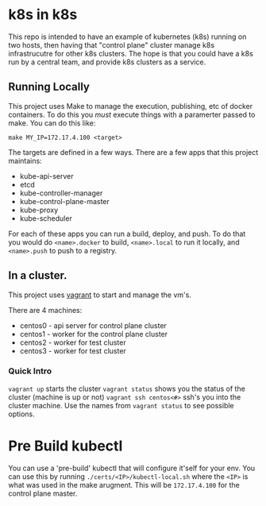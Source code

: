 # k8s in k8s

This repo is intended to have an example of kubernetes (k8s) running on two hosts, then having that "control plane" cluster manage k8s infrastrucutre for other k8s clusters.
The hope is that you could have a k8s run by a central team, and provide k8s clusters as a service.

## Running Locally

This project uses Make to manage the execution, publishing, etc of docker containers. To do this you *must* execute things with a paramerter passed to make. You can do this like:

    make MY_IP=172.17.4.100 <target>

The targets are defined in a few ways. There are a few apps that this project maintains:
- kube-api-server
- etcd
- kube-controller-manager
- kube-control-plane-master
- kube-proxy
- kube-scheduler

For each of these apps you can run a build, deploy, and push. To do that you would do `<name>.docker` to build, `<name>.local` to run it locally, and `<name>.push` to push to a registry.

## In a cluster.
This project uses [vagrant](vagrantup.com) to start and manage the vm's.

There are 4 machines:
- centos0 - api server for control plane cluster
- centos1 - worker for the control plane cluster
- centos2 - worker for test cluster
- centos3 - worker for test cluster

### Quick Intro

`vagrant up` starts the cluster
`vagrant status` shows you the status of the cluster (machine is up or not)
`vagrant ssh centos<#>` ssh's you into the cluster machine. Use the names from `vagrant status` to see possible options.

# Pre Build kubectl
You can use a 'pre-build' kubectl that will configure it'self for your env. You can use this by running `./certs/<IP>/kubectl-local.sh` where the `<IP>` is what was used in the make arugment. This will be 
`172.17.4.100` for the control plane master.